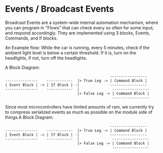 # Events / Broadcast Events
Broadcast Events are a system-wide internal automation mechanism, where you can program in "Flows" that can check every so often for some input, and respond accordingly. They are implemented using 3 blocks, Events, Commands, and If blocks.

An Example flow: While the car is running, every 5 minutes, check if the ambient light level is below a certain threshold. If it is, turn on the headlights, if not, turn off the headlights.

A Block Diagram:
```
                                                -----------------   
---------------    ------------  |> True Leg -> | Command Block |
| Event Block | -> | If Block | -|              -----------------
---------------    ------------  |               -----------------
                                 |> False Leg -> | Command Block |
                                                 ----------------- 
```

Since most microcontrollers have limited amounts of ram, we currently try to compress serialized events as much as possible on the module side of things.A Block Diagram:
```
                                                -----------------   
---------------    ------------  |> True Leg -> | Command Block |
| Event Block | -> | If Block | -|              -----------------
---------------    ------------  |               -----------------
                                 |> False Leg -> | Command Block |
                                                 ----------------- 
```